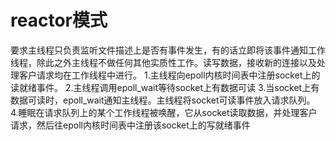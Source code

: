 
# reactor模式

要求主线程只负责监听文件描述上是否有事件发生，有的话立即将该事件通知工作线程，除此之外主线程不做任何其他实质性工作。读写数据，接收新的连接以及处理客户请求均在工作线程中进行。
1.主线程向epoll内核时间表中注册socket上的读就绪事件。
2.主线程调用epoll_wait等待socket上有数据可读
3.当socket上有数据可读时，epoll_wait通知主线程。主线程将socket可读事件放入请求队列。
4.睡眠在请求队列上的某个工作线程被唤醒，它从socket读取数据，并处理客户请求，然后往epoll内核时间表中注册该socket上的写就绪事件